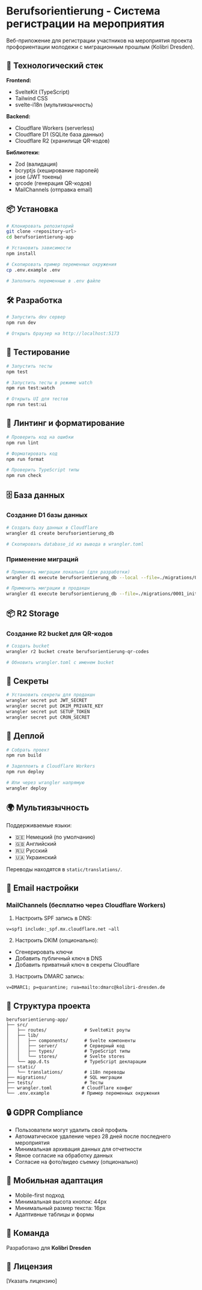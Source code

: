 # Berufsorientierung - Система регистрации на мероприятия

Веб-приложение для регистрации участников на мероприятия проекта профориентации молодежи с миграционным прошлым (Kolibri Dresden).

## 🚀 Технологический стек

**Frontend:**
- SvelteKit (TypeScript)
- Tailwind CSS
- svelte-i18n (мультиязычность)

**Backend:**
- Cloudflare Workers (serverless)
- Cloudflare D1 (SQLite база данных)
- Cloudflare R2 (хранилище QR-кодов)

**Библиотеки:**
- Zod (валидация)
- bcryptjs (хеширование паролей)
- jose (JWT токены)
- qrcode (генерация QR-кодов)
- MailChannels (отправка email)

## 📦 Установка

```bash
# Клонировать репозиторий
git clone <repository-url>
cd berufsorientierung-app

# Установить зависимости
npm install

# Скопировать пример переменных окружения
cp .env.example .env

# Заполнить переменные в .env файле
```

## 🛠️ Разработка

```bash
# Запустить dev сервер
npm run dev

# Открыть браузер на http://localhost:5173
```

## 🧪 Тестирование

```bash
# Запустить тесты
npm test

# Запустить тесты в режиме watch
npm run test:watch

# Открыть UI для тестов
npm run test:ui
```

## 📝 Линтинг и форматирование

```bash
# Проверить код на ошибки
npm run lint

# Форматировать код
npm run format

# Проверить TypeScript типы
npm run check
```

## 🗄️ База данных

### Создание D1 базы данных

```bash
# Создать базу данных в Cloudflare
wrangler d1 create berufsorientierung_db

# Скопировать database_id из вывода в wrangler.toml
```

### Применение миграций

```bash
# Применить миграции локально (для разработки)
wrangler d1 execute berufsorientierung_db --local --file=./migrations/0001_initial.sql

# Применить миграции в продакшн
wrangler d1 execute berufsorientierung_db --file=./migrations/0001_initial.sql
```

## 📦 R2 Storage

### Создание R2 bucket для QR-кодов

```bash
# Создать bucket
wrangler r2 bucket create berufsorientierung-qr-codes

# Обновить wrangler.toml с именем bucket
```

## 🔐 Секреты

```bash
# Установить секреты для продакшн
wrangler secret put JWT_SECRET
wrangler secret put DKIM_PRIVATE_KEY
wrangler secret put SETUP_TOKEN
wrangler secret put CRON_SECRET
```

## 🚀 Деплой

```bash
# Собрать проект
npm run build

# Задеплоить в Cloudflare Workers
npm run deploy

# Или через wrangler напрямую
wrangler deploy
```

## 🌍 Мультиязычность

Поддерживаемые языки:
- 🇩🇪 Немецкий (по умолчанию)
- 🇬🇧 Английский
- 🇷🇺 Русский
- 🇺🇦 Украинский

Переводы находятся в `static/translations/`.

## 📧 Email настройки

### MailChannels (бесплатно через Cloudflare Workers)

1. Настроить SPF запись в DNS:
```
v=spf1 include:_spf.mx.cloudflare.net ~all
```

2. Настроить DKIM (опционально):
- Сгенерировать ключи
- Добавить публичный ключ в DNS
- Добавить приватный ключ в секреты Cloudflare

3. Настроить DMARC запись:
```
v=DMARC1; p=quarantine; rua=mailto:dmarc@kolibri-dresden.de
```

## 📁 Структура проекта

```
berufsorientierung-app/
├── src/
│   ├── routes/              # SvelteKit роуты
│   ├── lib/
│   │   ├── components/      # Svelte компоненты
│   │   ├── server/          # Серверный код
│   │   ├── types/           # TypeScript типы
│   │   └── stores/          # Svelte stores
│   └── app.d.ts             # TypeScript декларации
├── static/
│   └── translations/        # i18n переводы
├── migrations/              # SQL миграции
├── tests/                   # Тесты
├── wrangler.toml           # Cloudflare конфиг
└── .env.example            # Пример переменных окружения
```

## 🔒 GDPR Compliance

- Пользователи могут удалить свой профиль
- Автоматическое удаление через 28 дней после последнего мероприятия
- Минимальная архивация данных для отчетности
- Явное согласие на обработку данных
- Согласие на фото/видео съемку (опционально)

## 📱 Мобильная адаптация

- Mobile-first подход
- Минимальная высота кнопок: 44px
- Минимальный размер текста: 16px
- Адаптивные таблицы и формы

## 👥 Команда

Разработано для **Kolibri Dresden**

## 📄 Лицензия

[Указать лицензию]
